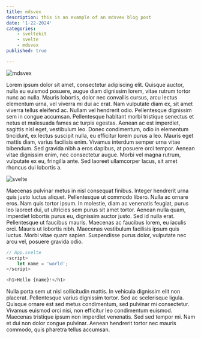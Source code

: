 ```yaml
---
title: mdsvex
description: this is an example of an mdsvex blog post
date: '1-22-2024'
categories:
    - sveltekit
    - svelte
    - mdsvex
published: true

---
```



![mdsvex](https://madewithnetworkfra.fra1.digitaloceanspaces.com/spatie-space-production/21329/mdsvex.gif)

Lorem ipsum dolor sit amet, consectetur adipiscing elit. Quisque auctor, nulla eu euismod posuere, augue diam dignissim lorem, vitae rutrum tortor nunc ac nulla. Mauris lobortis, dolor nec convallis cursus, arcu lectus elementum urna, vel viverra mi dui ac erat. Nam vulputate diam ex, sit amet viverra tellus eleifend ac. Nullam vel hendrerit odio. Pellentesque dignissim sem in congue accumsan. Pellentesque habitant morbi tristique senectus et netus et malesuada fames ac turpis egestas. Aenean ac est imperdiet, sagittis nisl eget, vestibulum leo. Donec condimentum, odio in elementum tincidunt, ex lectus suscipit nulla, eu efficitur lorem purus a leo. Mauris eget mattis diam, varius facilisis enim. Vivamus interdum semper urna vitae bibendum. Sed gravida nibh a eros dapibus, at posuere orci tempor. Aenean vitae dignissim enim, nec consectetur augue. Morbi vel magna rutrum, vulputate ex eu, fringilla ante. Sed laoreet ullamcorper lacus, sit amet rhoncus dui lobortis a.

![svelte](https://miro.medium.com/v2/resize:fit:800/1*694arrMBzrG9pRcLHxC0WA.png)

Maecenas pulvinar metus in nisl consequat finibus. Integer hendrerit urna quis justo luctus aliquet. Pellentesque ut commodo libero. Nulla ac ornare eros. Nam quis tortor ipsum. In molestie, diam ac venenatis feugiat, purus leo laoreet dui, ut ultricies sem purus sit amet tortor. Aenean nulla quam, imperdiet lobortis purus eu, dignissim auctor justo. Sed id nulla erat. Pellentesque ut faucibus mauris. Maecenas ac faucibus lorem, eu iaculis orci. Mauris ut lobortis nibh. Maecenas vestibulum facilisis ipsum quis luctus. Morbi vitae quam sapien. Suspendisse purus dolor, vulputate nec arcu vel, posuere gravida odio.

```js
// App.svelte
<script>
	let name = 'world';
</script>

<h1>Hello {name}!</h1>
```

Nulla porta sem ut nisl sollicitudin mattis. In vehicula dignissim elit non placerat. Pellentesque varius dignissim tortor. Sed ac scelerisque ligula. Quisque ornare est sed metus condimentum, sed pulvinar mi consectetur. Vivamus euismod orci nisi, non efficitur leo condimentum euismod. Maecenas tristique ipsum non imperdiet venenatis. Sed sed tempor mi. Nam et dui non dolor congue pulvinar. Aenean hendrerit tortor nec mauris commodo, quis pharetra tellus accumsan.